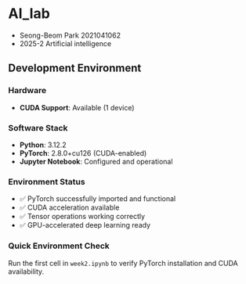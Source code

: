 # AI_lab
- Seong-Beom Park 2021041062
- 2025-2 Artificial intelligence

## Development Environment

### Hardware
- **CUDA Support**: Available (1 device)

### Software Stack
- **Python**: 3.12.2
- **PyTorch**: 2.8.0+cu126 (CUDA-enabled)
- **Jupyter Notebook**: Configured and operational

### Environment Status
- ✅ PyTorch successfully imported and functional
- ✅ CUDA acceleration available
- ✅ Tensor operations working correctly
- ✅ GPU-accelerated deep learning ready

### Quick Environment Check
Run the first cell in `week2.ipynb` to verify PyTorch installation and CUDA availability.
